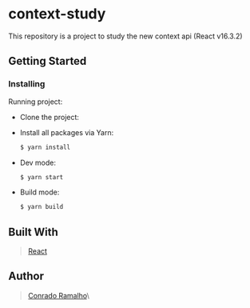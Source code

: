 # context-study

This repository is a project to study the new context api (React v16.3.2)

## Getting Started

### Installing

Running project:

* Clone the project:

* Install all packages via Yarn:

  ```sh
  $ yarn install
  ```

* Dev mode:

  ```sh
  $ yarn start
  ```

* Build mode:

  ```sh
  $ yarn build
  ```

## Built With

> [React](https://reactjs.org/)

## Author

> [Conrado Ramalho](https://github.com/conradoramalho)\
